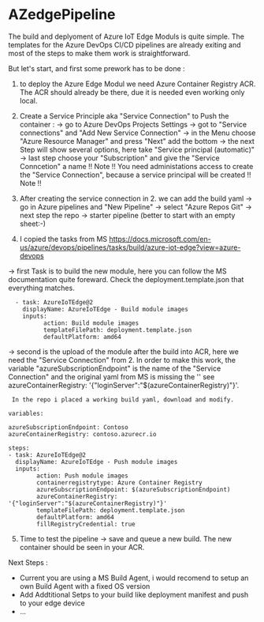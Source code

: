 # AZedgePipeline

The build and deplyoment of Azure IoT Edge Moduls is quite simple. The templates for the Azure DevOps CI/CD pipelines
are already exiting and most of the steps to make them work is straightforward. 

But let's start, and first some prework has to be done :

1. to deploy the Azure Edge Modul we need Azure Container Registry ACR. The ACR should already
   be there, due it is needed even working only local.

2. Create a Service Principle aka "Service Connection" to Push the container :
  -> go to Azure DevOps  Projects Settings
  -> got to "Service connections" and "Add New Service Connection"
  -> in the Menu choose "Azure Resource Manager" and press "Next" add the bottom
  -> the next Step will show several options, here take "Service principal (automatic)"
  -> last step choose your "Subscription" and give the  "Service Conncetion" a name
!! Note !!
You need administations access to create the "Service Connection", because a service principal will be created
!! Note !!

3. After creating the service connection in 2. we can add the build yaml 
 -> go in Azure pipelines and "New Pipeline"
 -> select "Azure Repos Git" 
 -> next step the repo 
 -> starter pipeline (better to start with an empty sheet:-)
 
 4. I copied the tasks from MS https://docs.microsoft.com/en-us/azure/devops/pipelines/tasks/build/azure-iot-edge?view=azure-devops  
    
  -> first Task is to build the new module, here you can follow the MS documentation quite foreward. Check the deployment.template.json
     that everything matches.
  
      - task: AzureIoTEdge@2
        displayName: AzureIoTEdge - Build module images
        inputs:
              action: Build module images
              templateFilePath: deployment.template.json
              defaultPlatform: amd64
              
  -> second is the upload of the module after the build into ACR, here we need the "Service Connection" from 2.
     In order to make this work, the variable "azureSubscriptionEndpoint" is the name of the "Service Connection" and
     the original yaml from MS is missing the '' see  azureContainerRegistry: '{"loginServer":"$(azureContainerRegistry)"}'.
     
     In the repo i placed a working build yaml, download and modify.
     
    variables:
 
    azureSubscriptionEndpoint: Contoso
    azureContainerRegistry: contoso.azurecr.io

    steps:    
    - task: AzureIoTEdge@2
      displayName: AzureIoTEdge - Push module images
      inputs:
            action: Push module images
            containerregistrytype: Azure Container Registry
            azureSubscriptionEndpoint: $(azureSubscriptionEndpoint)
            azureContainerRegistry: '{"loginServer":"$(azureContainerRegistry)"}'
            templateFilePath: deployment.template.json
            defaultPlatform: amd64
            fillRegistryCredential: true
   
   5. Time to test the pipeline -> save and queue a new build. The new container should be seen in your ACR.
   
   Next Steps :
   - Current you are using a MS Build Agent, i would recomend to setup an own Build Agent with a fixed OS version
   - Add Addtitional Setps to your build like deployment manifest and push to your edge device 
   - ...
   
   
  
  
